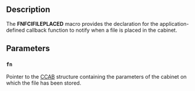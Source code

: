 ## Description

The **FNFCIFILEPLACED** macro provides the declaration for the application-defined callback function to notify when a file is placed in the cabinet.

## Parameters

### `fn`

Pointer to the [CCAB](https://learn.microsoft.com/windows/desktop/api/fci/ns-fci-ccab) structure containing the parameters of the cabinet on which the file has been stored.